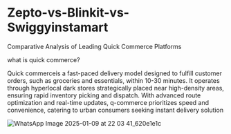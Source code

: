 # Zepto-vs-Blinkit-vs-Swiggyinstamart
Comparative Analysis of Leading Quick Commerce Platforms

what is quick commerce?

Quick commerceis a fast-paced delivery model designed to fulfill customer orders, such as groceries and essentials, within 10-30 minutes. It operates through hyperlocal dark stores strategically placed near high-density areas, ensuring rapid inventory picking and dispatch. With advanced route optimization and real-time updates, q-commerce prioritizes speed and convenience, catering to urban consumers seeking instant delivery solution

![WhatsApp Image 2025-01-09 at 22 03 41_620e1e1c](https://github.com/user-attachments/assets/260beed0-d8f6-49e9-83d3-5d2ed5266390)


